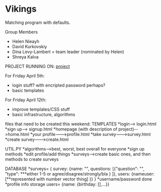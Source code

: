 Vikings
=======

Matching program with defaults. 

Group Members 
* Helen Nieayh
* David Kurkovskiy
* Dina Levy-Lambert = team leader (nominated by Helen)
* Shreya Kalva


PROJECT RUNNING ON: <a href="http://ml7.stuycs.org:6565/home">
project</a>



For Friday April 5th:
* login stuff? with encripted password perhaps?
* basic templates

For Friday April 12th:
* improve templates/CSS stuff
* basic infrastructure, algorithms


files that need to be created this weekend:
TEMPLATES
*login--> login.html
*sign up--> signup.html
*homepage (with description of project)-->home.html
*your profile--->profile.html
*take survey--->survey.html
*create survey--->create.html

UTIL.PY
*algorithms-->best, worst, best overall for everyone
*sign up methods
*edit profile/add things
*surveys-->create basic ones, and then methods to create surveys

DATABASE
*surveys= { survey: {name: "", questions: [{"question": "", "type": ***either 1-5 or agree/disagree/strongly/bla } ]}, users: {nameuser: [**represented with number vector thing] }}  }
*username/password done
*profile info storage users= {name: {birthday: [],...}}
